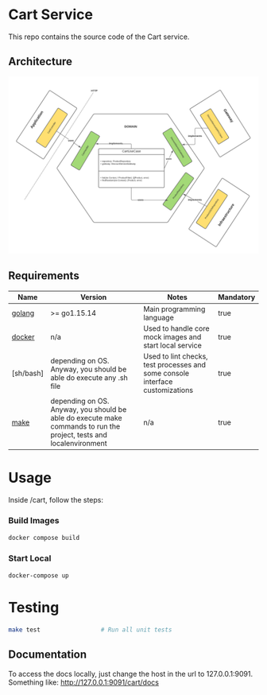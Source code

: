 # Cart Service

This repo contains the source code of the Cart service.

## Architecture

![alt text](./hexagonal-macro.png "Title")

## Requirements

| Name | Version | Notes | Mandatory
|------|---------|---------|---------|
| [golang](https://golang.org/dl/) | >= go1.15.14 | Main programming language | true
| [docker](https://www.docker.com/) | n/a | Used to handle core mock images and start local service | true
| [sh/bash] | depending on OS. Anyway, you should be able do execute any .sh file | Used to lint checks, test processes and some console interface customizations | true
| [make](https://www.gnu.org/software/make/) | depending on OS. Anyway, you should be able do execute make commands to run the project, tests and localenvironment | n/a | true

# Usage
Inside /cart, follow the steps:
### Build Images
```bash
docker compose build
```
### Start Local
```bash
docker-compose up
```

# Testing

```bash
make test                 # Run all unit tests
```
## Documentation

To access the docs locally, just change the host in the url to 127.0.0.1:9091. Something like: http://127.0.0.1:9091/cart/docs
